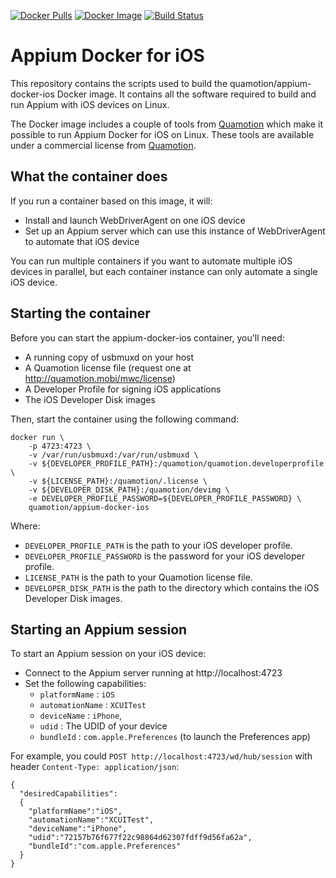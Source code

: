 [![Docker Pulls](https://img.shields.io/docker/pulls/quamotion/appium-docker-ios.svg?style=flat-square)](https://hub.docker.com/r/quamotion/appium-docker-ios/)
[![Docker Image](https://images.microbadger.com/badges/image/quamotion/appium-docker-ios.svg)](https://microbadger.com/images/quamotion/appium-docker-ios)
[![Build Status](https://dev.azure.com/qmfrederik/appium-docker-ios/_apis/build/status/quamotion.appium-docker-ios?branchName=master)](https://dev.azure.com/qmfrederik/appium-docker-ios/_build/latest?definitionId=17&branchName=master)

# Appium Docker for iOS

This repository contains the scripts used to build the quamotion/appium-docker-ios
Docker image. It contains all the software required to build and run Appium with iOS
devices on Linux.

The Docker image includes a couple of tools from [Quamotion](http://quamotion.mobi)
which make it possible to run Appium Docker for iOS on Linux. These tools are available
under a commercial license from [Quamotion](http://quamotion.mobi).

## What the container does

If you run a container based on this image, it will:
- Install and launch WebDriverAgent on one iOS device
- Set up an Appium server which can use this instance of WebDriverAgent to automate that iOS device

You can run multiple containers if you want to automate multiple iOS devices in parallel, but each
container instance can only automate a single iOS device.

## Starting the container

Before you can start the appium-docker-ios container, you'll need:

- A running copy of usbmuxd on your host
- A Quamotion license file (request one at http://quamotion.mobi/mwc/license)
- A Developer Profile for signing iOS applications
- The iOS Developer Disk images

Then, start the container using the following command:

```
docker run \
    -p 4723:4723 \
    -v /var/run/usbmuxd:/var/run/usbmuxd \
    -v ${DEVELOPER_PROFILE_PATH}:/quamotion/quamotion.developerprofile \
    -v ${LICENSE_PATH}:/quamotion/.license \
    -v ${DEVELOPER_DISK_PATH}:/quamotion/devimg \
    -e DEVELOPER_PROFILE_PASSWORD=${DEVELOPER_PROFILE_PASSWORD} \
    quamotion/appium-docker-ios
```

Where:

- `DEVELOPER_PROFILE_PATH` is the path to your iOS developer profile.
- `DEVELOPER_PROFILE_PASSWORD` is the password for your iOS developer profile.
- `LICENSE_PATH` is the path to your Quamotion license file.
- `DEVELOPER_DISK_PATH` is the path to the directory which contains the iOS Developer Disk images.

## Starting an Appium session

To start an Appium session on your iOS device:

- Connect to the Appium server running at http://localhost:4723
- Set the following capabilities:
  * `platformName` : `iOS`
  * `automationName` : `XCUITest`
  * `deviceName` : `iPhone`,
  * `udid` : The UDID of your device
  * `bundleId` : `com.apple.Preferences` (to launch the Preferences app)

For example, you could `POST http://localhost:4723/wd/hub/session` with header `Content-Type: application/json`:

```
{
  "desiredCapabilities":
  {
    "platformName":"iOS",
    "automationName":"XCUITest",
    "deviceName":"iPhone",
    "udid":"72157b76f677f22c98864d62307fdff9d56fa62a",
    "bundleId":"com.apple.Preferences"
  }
}
```